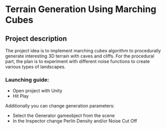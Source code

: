 # Terrain Generation Using Marching Cubes

## Project description
The project idea is to implement marching cubes algorithm to procedurally generate interesting 3D terrain with caves and cliffs. For the procedural part, the plan is to experiment with different noise functions to create various types of landscapes.

### Launching guide:
* Open project with Unity
* Hit Play
  
Additionally you can change generation parameters:
* Select the Generator gameobject from the scene
* In the Inspector change Perlin Density and/or Noise Cut Off

